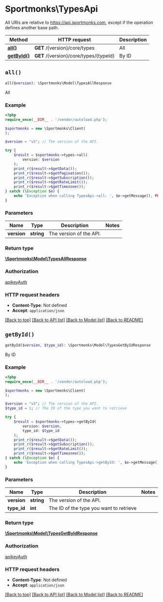 # Sportmonks\TypesApi

All URIs are relative to https://api.sportmonks.com, except if the operation defines another base path.

| Method | HTTP request | Description |
| ------------- | ------------- | ------------- |
| [**all()**](TypesApi.md#all) | **GET** /{version}/core/types | All |
| [**getById()**](TypesApi.md#getById) | **GET** /{version}/core/types/{typeId} | By ID |


## `all()`

```php
all($version): \Sportmonks\Model\TypesAllResponse
```

All

### Example

```php
<?php
require_once(__DIR__ . '/vendor/autoload.php');

$sportmonks = new \Sportmonks\Client(
);

$version = "v3"; // The version of the API.

try {
    $result = $sportmonks->types->all(
        version: $version
    );
    print_r($result->$getData());
    print_r($result->$getPagination());
    print_r($result->$getSubscription());
    print_r($result->$getRateLimit());
    print_r($result->$getTimezone());
} catch (\Exception $e) {
    echo 'Exception when calling TypesApi->all: ', $e->getMessage(), PHP_EOL;
}

```

### Parameters

| Name | Type | Description  | Notes |
| ------------- | ------------- | ------------- | ------------- |
| **version** | **string**| The version of the API. | |

### Return type

[**\Sportmonks\Model\TypesAllResponse**](../Model/TypesAllResponse.md)

### Authorization

[apikeyAuth](../../README.md#apikeyAuth)

### HTTP request headers

- **Content-Type**: Not defined
- **Accept**: `application/json`

[[Back to top]](#) [[Back to API list]](../../README.md#endpoints)
[[Back to Model list]](../../README.md#models)
[[Back to README]](../../README.md)

## `getById()`

```php
getById($version, $type_id): \Sportmonks\Model\TypesGetByIdResponse
```

By ID

### Example

```php
<?php
require_once(__DIR__ . '/vendor/autoload.php');

$sportmonks = new \Sportmonks\Client(
);

$version = "v3"; // The version of the API.
$type_id = 1; // The ID of the type you want to retrieve

try {
    $result = $sportmonks->types->getById(
        version: $version, 
        type_id: $type_id
    );
    print_r($result->$getData());
    print_r($result->$getSubscription());
    print_r($result->$getRateLimit());
    print_r($result->$getTimezone());
} catch (\Exception $e) {
    echo 'Exception when calling TypesApi->getById: ', $e->getMessage(), PHP_EOL;
}

```

### Parameters

| Name | Type | Description  | Notes |
| ------------- | ------------- | ------------- | ------------- |
| **version** | **string**| The version of the API. | |
| **type_id** | **int**| The ID of the type you want to retrieve | |

### Return type

[**\Sportmonks\Model\TypesGetByIdResponse**](../Model/TypesGetByIdResponse.md)

### Authorization

[apikeyAuth](../../README.md#apikeyAuth)

### HTTP request headers

- **Content-Type**: Not defined
- **Accept**: `application/json`

[[Back to top]](#) [[Back to API list]](../../README.md#endpoints)
[[Back to Model list]](../../README.md#models)
[[Back to README]](../../README.md)
